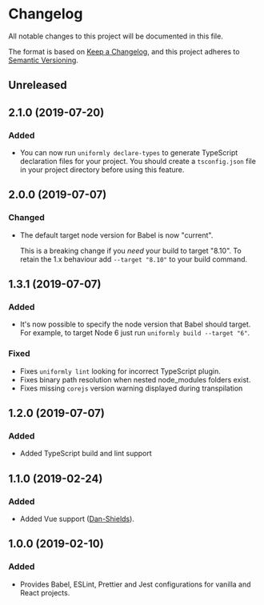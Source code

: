 # Changelog
All notable changes to this project will be documented in this file.

The format is based on [Keep a Changelog](https://keepachangelog.com/en/1.0.0/),
and this project adheres to [Semantic Versioning](https://semver.org/spec/v2.0.0.html).

## Unreleased

## 2.1.0 (2019-07-20)
### Added
 - You can now run `uniformly declare-types` to generate TypeScript declaration files for your project. You should create a `tsconfig.json` file in your project directory before using this feature.

## 2.0.0 (2019-07-07)
### Changed
 - The default target node version for Babel is now "current".  
   
   This is a breaking change if you *need* your build to target "8.10". To retain the 1.x behaviour add `--target "8.10"` to your build command.

## 1.3.1 (2019-07-07)
### Added
 - It's now possible to specify the node version that Babel should target. For example, to target Node 6 just run `uniformly build --target "6"`.

### Fixed
 - Fixes `uniformly lint` looking for incorrect TypeScript plugin.
 - Fixes binary path resolution when nested node_modules folders exist.
 - Fixes missing `corejs` version warning displayed during transpilation

## 1.2.0 (2019-07-07)
### Added
 - Added TypeScript build and lint support

## 1.1.0 (2019-02-24)
### Added
 - Added Vue support ([Dan-Shields](https://github.com/Dan-Shields)).

## 1.0.0 (2019-02-10)
### Added
 - Provides Babel, ESLint, Prettier and Jest configurations for vanilla and React projects.
